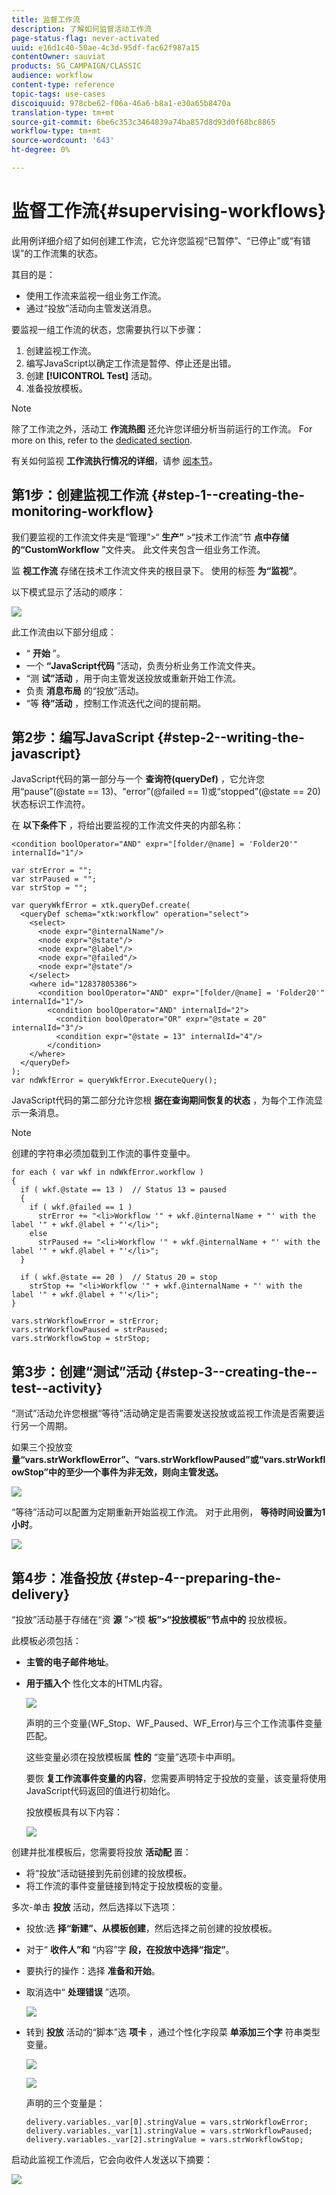 ```yaml
---
title: 监督工作流
description: 了解如何监督活动工作流
page-status-flag: never-activated
uuid: e16d1c40-50ae-4c3d-95df-fac62f987a15
contentOwner: sauviat
products: SG_CAMPAIGN/CLASSIC
audience: workflow
content-type: reference
topic-tags: use-cases
discoiquuid: 978cbe62-f06a-46a6-b8a1-e30a65b8470a
translation-type: tm+mt
source-git-commit: 6be6c353c3464839a74ba857d8d93d0f68bc8865
workflow-type: tm+mt
source-wordcount: '643'
ht-degree: 0%

---
```



# 监督工作流{#supervising-workflows}

此用例详细介绍了如何创建工作流，它允许您监视“已暂停”、“已停止”或“有错误”的工作流集的状态。

其目的是：

* 使用工作流来监视一组业务工作流。
* 通过“投放”活动向主管发送消息。

要监视一组工作流的状态，您需要执行以下步骤：

1. 创建监视工作流。
1. 编写JavaScript以确定工作流是暂停、停止还是出错。
1. 创建 **[!UICONTROL Test]** 活动。
1. 准备投放模板。

>[!NOTE]
>
>除了工作流之外，活动工 **作流热图** 还允许您详细分析当前运行的工作流。 For more on this, refer to the [dedicated section](../../workflow/using/heatmap.md).
>
>有关如何监视 **工作流执行情况的详细**，请参 [阅本节](../../workflow/using/monitoring-workflow-execution.md)。

## 第1步：创建监视工作流 {#step-1--creating-the-monitoring-workflow}

我们要监视的工作流文件夹是“管理”>“ **生产”** >“技术工作流”节 **点中存储的“CustomWorkflow** ”文件夹。 此文件夹包含一组业务工作流。

监 **视工作流** 存储在技术工作流文件夹的根目录下。 使用的标签 **为“监视”**。

以下模式显示了活动的顺序：

![](assets/uc_monitoring_workflow_overview.png)

此工作流由以下部分组成：

* “ **开始** ”。
* 一个 **“JavaScript代码** ”活动，负责分析业务工作流文件夹。
* “测 **试”活动** ，用于向主管发送投放或重新开始工作流。
* 负责 **消息布局** 的“投放”活动。
* “等 **待”活动** ，控制工作流迭代之间的提前期。

## 第2步：编写JavaScript {#step-2--writing-the-javascript}

JavaScript代码的第一部分与一个 **查询符(queryDef)** ，它允许您用“pause”(@state == 13)、“error”(@failed == 1)或“stopped”(@state == 20)状态标识工作流符。

在 **以下条件下** ，将给出要监视的工作流文件夹的内部名称：

```
<condition boolOperator="AND" expr="[folder/@name] = 'Folder20'" internalId="1"/>
```

```
var strError = "";
var strPaused = "";
var strStop = "";

var queryWkfError = xtk.queryDef.create(
  <queryDef schema="xtk:workflow" operation="select">
    <select>
      <node expr="@internalName"/>
      <node expr="@state"/>
      <node expr="@label"/>
      <node expr="@failed"/>
      <node expr="@state"/>   
    </select>
    <where id="12837805386">
      <condition boolOperator="AND" expr="[folder/@name] = 'Folder20'" internalId="1"/>
        <condition boolOperator="AND" internalId="2">
          <condition boolOperator="OR" expr="@state = 20" internalId="3"/>
          <condition expr="@state = 13" internalId="4"/>
        </condition>  
    </where>
  </queryDef>
);
var ndWkfError = queryWkfError.ExecuteQuery(); 
```

JavaScript代码的第二部分允许您根 **据在查询期间恢复的状态** ，为每个工作流显示一条消息。

>[!NOTE]
>
>创建的字符串必须加载到工作流的事件变量中。

```
for each ( var wkf in ndWkfError.workflow ) 
{
  if ( wkf.@state == 13 )  // Status 13 = paused
  {
    if ( wkf.@failed == 1 )
      strError += "<li>Workflow '" + wkf.@internalName + "' with the label '" + wkf.@label + "'</li>";
    else
      strPaused += "<li>Workflow '" + wkf.@internalName + "' with the label '" + wkf.@label + "'</li>";
  }
  
  if ( wkf.@state == 20 )  // Status 20 = stop
    strStop += "<li>Workflow '" + wkf.@internalName + "' with the label '" + wkf.@label + "'</li>";
}

vars.strWorkflowError = strError;
vars.strWorkflowPaused = strPaused;
vars.strWorkflowStop = strStop;
```

## 第3步：创建“测试”活动 {#step-3--creating-the--test--activity}

“测试”活动允许您根据“等待”活动确定是否需要发送投放或监视工作流是否需要运行另一个周期。

如果三个投放变 **量“vars.strWorkflowError”、“vars.strWorkflowPaused”或“vars.strWorkflowStop”中的至少一个事件为非无效，则向主管发送。**

![](assets/uc_monitoring_workflow_test.png)

“等待”活动可以配置为定期重新开始监视工作流。 对于此用例， **等待时间设置为1小时**。

![](assets/uc_monitoring_workflow_attente.png)

## 第4步：准备投放 {#step-4--preparing-the-delivery}

“投放”活动基于存储在“资 **源** ”>“模 **板”>“投放模板”节点中的** 投放模板。

此模板必须包括：

* **主管的电子邮件地址**。
* **用于插入个** 性化文本的HTML内容。

   ![](assets/uc_monitoring_workflow_variables_diffusion.png)

   声明的三个变量(WF_Stop、WF_Paused、WF_Error)与三个工作流事件变量匹配。

   这些变量必须在投放模板属 **性的** “变量”选项卡中声明。

   要恢 **复工作流事件变量的内容**，您需要声明特定于投放的变量，该变量将使用JavaScript代码返回的值进行初始化。

   投放模板具有以下内容：

   ![](assets/uc_monitoring_workflow_model_diffusion.png)

创建并批准模板后，您需要将投放 **活动配** 置：

* 将“投放”活动链接到先前创建的投放模板。
* 将工作流的事件变量链接到特定于投放模板的变量。

多次-单击 **投放** 活动，然后选择以下选项：

* 投放:选 **择“新建”、从模板创建**，然后选择之前创建的投放模板。
* 对于“ **收件人”和** “内容”字 **段，在投放中选择“指定”**。
* 要执行的操作：选择 **准备和开始**。
* 取消选中“ **处理错误** ”选项。

   ![](assets/uc_monitoring_workflow_optionmodel.png)

* 转到 **投放** 活动的“脚本”选 **项卡** ，通过个性化字段菜 **单添加三个字** 符串类型变量。

   ![](assets/uc_monitoring_workflow_selectlinkvariables.png)

   ![](assets/uc_monitoring_workflow_linkvariables.png)

   声明的三个变量是：

   ```
   delivery.variables._var[0].stringValue = vars.strWorkflowError;
   delivery.variables._var[1].stringValue = vars.strWorkflowPaused;
   delivery.variables._var[2].stringValue = vars.strWorkflowStop; 
   ```

启动此监视工作流后，它会向收件人发送以下摘要：

![](assets/uc_monitoring_workflow_mailfinal.png)


